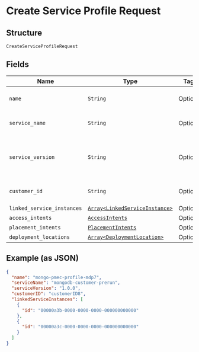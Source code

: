 
# Create Service Profile Request

## Structure

`CreateServiceProfileRequest`

## Fields

| Name | Type | Tags | Description |
|  --- | --- | --- | --- |
| `name` | `String` | Optional | Name for a service profile.<br>**Constraints**: *Maximum Length*: `500`, *Pattern*: `^(.*)$` |
| `service_name` | `String` | Optional | Service being deployed.<br>**Constraints**: *Maximum Length*: `500`, *Pattern*: `^(.*)$` |
| `service_version` | `String` | Optional | Service version being deployed.<br>**Constraints**: *Maximum Length*: `64`, *Pattern*: `^[\w\d_\.\#\$\%\|^\&\*\@\!\-]{1,64}$` |
| `customer_id` | `String` | Optional | Id of particular customer.<br>**Constraints**: *Maximum Length*: `500`, *Pattern*: `^(.*)$` |
| `linked_service_instances` | [`Array<LinkedServiceInstance>`](../../doc/models/linked-service-instance.md) | Optional | - |
| `access_intents` | [`AccessIntents`](../../doc/models/access-intents.md) | Optional | - |
| `placement_intents` | [`PlacementIntents`](../../doc/models/placement-intents.md) | Optional | - |
| `deployment_locations` | [`Array<DeploymentLocation>`](../../doc/models/deployment-location.md) | Optional | - |

## Example (as JSON)

```json
{
  "name": "mongo-pmec-profile-mdp7",
  "serviceName": "mongodb-customer-prerun",
  "serviceVersion": "1.0.0",
  "customerID": "customerID8",
  "linkedServiceInstances": [
    {
      "id": "00000a3b-0000-0000-0000-000000000000"
    },
    {
      "id": "00000a3c-0000-0000-0000-000000000000"
    }
  ]
}
```

